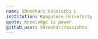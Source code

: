 ```yaml
---
name: Shreehari Vaasistha L
institution: Bangalore University
quote: Knowledge is power
github_user: ShreehariVaasishta
---
```


